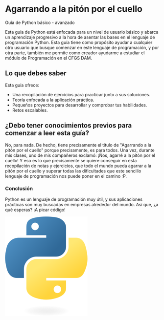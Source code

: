 # Agarrando a la pitón por el cuello
Guía de Python básico - avanzado

Esta guía de Python está enfocada para un nivel de usuario básico y abarca un aprendizaje progresivo a la hora de asentar las bases en el lenguaje de programación Python. Esta guía tiene como propósito ayudar a cualquier otro usuario que busque comenzar en este lenguaje de programación, y por otra parte, también me permite como creador ayudarme a estudiar el módulo de Programación en el CFGS DAM. 

## Lo que debes saber

Esta guía ofrece:
* Una recopilación de ejercicios para practicar junto a sus soluciones.
* Teoría enfocada a la aplicación práctica.
* Pequeños proyectos para desarrollar y comprobar tus habilidades.
* Retos escalables.

## ¿Debo tener conocimientos previos para comenzar a leer esta guía?

No, para nada. De hecho, tiene precisamente el titulo de "Agarrando a la pitón por el cuello" porque precisamente, es para todos. Una vez, durante mis clases, uno de mis compañeros exclamó: ¡Ños, agarré a la pitón por el cuello! Y eso es lo que precisamente se quiere conseguir en esta recopilación de notas y ejercicios, que todo el mundo pueda agarrar a la pitón por el cuello y superar todas las dificultades que este sencillo lenguaje de programación nos puede poner en el camino :P.

### Conclusión

Python es un lenguaje de programación muy útil, y sus aplicaciones prácticas son muy buscadas en empresas alrededor del mundo. Así que, ¿a qué esperas? ¡A picar código!

<img src="python-logo-only.png" alt="la_piton">
